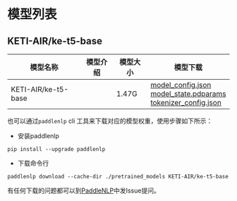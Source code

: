#  模型列表

## KETI-AIR/ke-t5-base

| 模型名称 | 模型介绍 | 模型大小  | 模型下载 |
| --- | --- | --- | --- |
|KETI-AIR/ke-t5-base|  | 1.47G | [model_config.json](https://bj.bcebos.com/paddlenlp/models/community/KETI-AIR/ke-t5-base/model_config.json)<br>[model_state.pdparams](https://bj.bcebos.com/paddlenlp/models/community/KETI-AIR/ke-t5-base/model_state.pdparams)<br>[tokenizer_config.json](https://bj.bcebos.com/paddlenlp/models/community/KETI-AIR/ke-t5-base/tokenizer_config.json) |

也可以通过`paddlenlp` cli 工具来下载对应的模型权重，使用步骤如下所示：

* 安装paddlenlp

```shell
pip install --upgrade paddlenlp
```

* 下载命令行

```shell
paddlenlp download --cache-dir ./pretrained_models KETI-AIR/ke-t5-base
```

有任何下载的问题都可以到[PaddleNLP](https://github.com/PaddlePaddle/PaddleNLP)中发Issue提问。